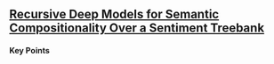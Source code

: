 
## [Recursive Deep Models for Semantic Compositionality Over a Sentiment Treebank](https://www.aclweb.org/anthology/D13-1170/)


#### Key Points

